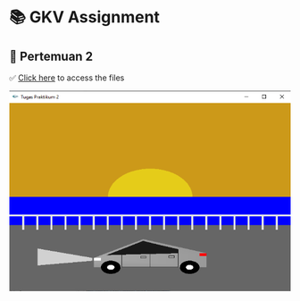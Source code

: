 # 📚 GKV Assignment  

## 📌 Pertemuan 2  
✅ [Click here](https://github.com/akmalscript/GKV-A1/tree/main/Pertemuan%202) to access the files

![Cybertruck Render](/Pertemuan%202/mobil.png)  
